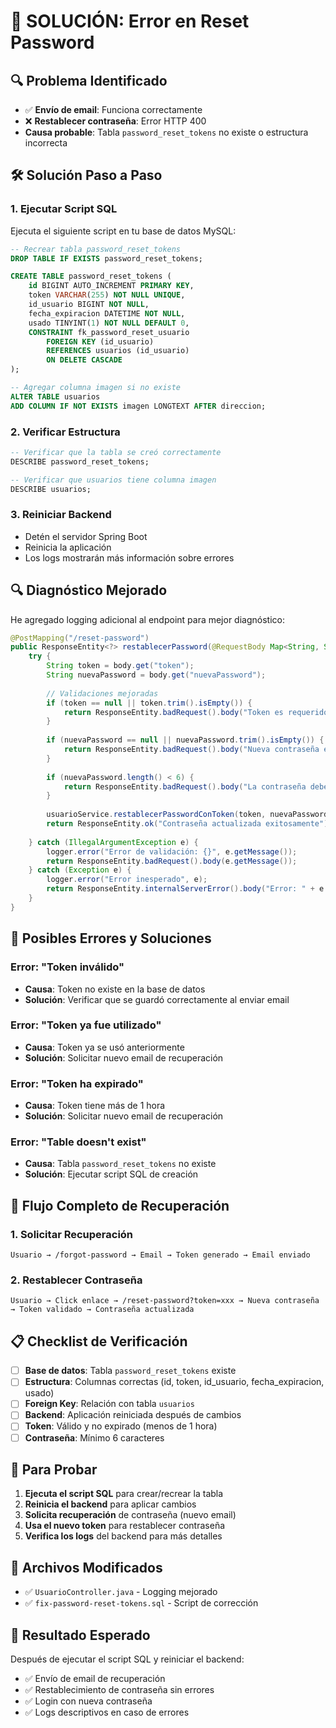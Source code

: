 # 🔧 SOLUCIÓN: Error en Reset Password

## 🔍 **Problema Identificado**
- ✅ **Envío de email**: Funciona correctamente
- ❌ **Restablecer contraseña**: Error HTTP 400
- **Causa probable**: Tabla `password_reset_tokens` no existe o estructura incorrecta

## 🛠️ **Solución Paso a Paso**

### **1. Ejecutar Script SQL**
Ejecuta el siguiente script en tu base de datos MySQL:

```sql
-- Recrear tabla password_reset_tokens
DROP TABLE IF EXISTS password_reset_tokens;

CREATE TABLE password_reset_tokens (
    id BIGINT AUTO_INCREMENT PRIMARY KEY,
    token VARCHAR(255) NOT NULL UNIQUE,
    id_usuario BIGINT NOT NULL,
    fecha_expiracion DATETIME NOT NULL,
    usado TINYINT(1) NOT NULL DEFAULT 0,
    CONSTRAINT fk_password_reset_usuario
        FOREIGN KEY (id_usuario)
        REFERENCES usuarios (id_usuario)
        ON DELETE CASCADE
);

-- Agregar columna imagen si no existe
ALTER TABLE usuarios 
ADD COLUMN IF NOT EXISTS imagen LONGTEXT AFTER direccion;
```

### **2. Verificar Estructura**
```sql
-- Verificar que la tabla se creó correctamente
DESCRIBE password_reset_tokens;

-- Verificar que usuarios tiene columna imagen
DESCRIBE usuarios;
```

### **3. Reiniciar Backend**
- Detén el servidor Spring Boot
- Reinicia la aplicación
- Los logs mostrarán más información sobre errores

## 🔍 **Diagnóstico Mejorado**

He agregado logging adicional al endpoint para mejor diagnóstico:

```java
@PostMapping("/reset-password")
public ResponseEntity<?> restablecerPassword(@RequestBody Map<String, String> body) {
    try {
        String token = body.get("token");
        String nuevaPassword = body.get("nuevaPassword");
        
        // Validaciones mejoradas
        if (token == null || token.trim().isEmpty()) {
            return ResponseEntity.badRequest().body("Token es requerido");
        }
        
        if (nuevaPassword == null || nuevaPassword.trim().isEmpty()) {
            return ResponseEntity.badRequest().body("Nueva contraseña es requerida");
        }
        
        if (nuevaPassword.length() < 6) {
            return ResponseEntity.badRequest().body("La contraseña debe tener al menos 6 caracteres");
        }
        
        usuarioService.restablecerPasswordConToken(token, nuevaPassword);
        return ResponseEntity.ok("Contraseña actualizada exitosamente");
        
    } catch (IllegalArgumentException e) {
        logger.error("Error de validación: {}", e.getMessage());
        return ResponseEntity.badRequest().body(e.getMessage());
    } catch (Exception e) {
        logger.error("Error inesperado", e);
        return ResponseEntity.internalServerError().body("Error: " + e.getMessage());
    }
}
```

## 🎯 **Posibles Errores y Soluciones**

### **Error: "Token inválido"**
- **Causa**: Token no existe en la base de datos
- **Solución**: Verificar que se guardó correctamente al enviar email

### **Error: "Token ya fue utilizado"**
- **Causa**: Token ya se usó anteriormente
- **Solución**: Solicitar nuevo email de recuperación

### **Error: "Token ha expirado"**
- **Causa**: Token tiene más de 1 hora
- **Solución**: Solicitar nuevo email de recuperación

### **Error: "Table doesn't exist"**
- **Causa**: Tabla `password_reset_tokens` no existe
- **Solución**: Ejecutar script SQL de creación

## 🔄 **Flujo Completo de Recuperación**

### **1. Solicitar Recuperación**
```
Usuario → /forgot-password → Email → Token generado → Email enviado
```

### **2. Restablecer Contraseña**
```
Usuario → Click enlace → /reset-password?token=xxx → Nueva contraseña → Token validado → Contraseña actualizada
```

## 📋 **Checklist de Verificación**

- [ ] **Base de datos**: Tabla `password_reset_tokens` existe
- [ ] **Estructura**: Columnas correctas (id, token, id_usuario, fecha_expiracion, usado)
- [ ] **Foreign Key**: Relación con tabla `usuarios`
- [ ] **Backend**: Aplicación reiniciada después de cambios
- [ ] **Token**: Válido y no expirado (menos de 1 hora)
- [ ] **Contraseña**: Mínimo 6 caracteres

## 🚀 **Para Probar**

1. **Ejecuta el script SQL** para crear/recrear la tabla
2. **Reinicia el backend** para aplicar cambios
3. **Solicita recuperación** de contraseña (nuevo email)
4. **Usa el nuevo token** para restablecer contraseña
5. **Verifica los logs** del backend para más detalles

## 📝 **Archivos Modificados**

- ✅ `UsuarioController.java` - Logging mejorado
- ✅ `fix-password-reset-tokens.sql` - Script de corrección

## 🎉 **Resultado Esperado**

Después de ejecutar el script SQL y reiniciar el backend:
- ✅ Envío de email de recuperación
- ✅ Restablecimiento de contraseña sin errores
- ✅ Login con nueva contraseña
- ✅ Logs descriptivos en caso de errores